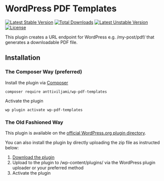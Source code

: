 # WordPress PDF Templates
[![Latest Stable Version](https://poser.pugx.org/anttiviljami/wp-pdf-templates/v/stable)](https://packagist.org/packages/anttiviljami/wp-pdf-templates) [![Total Downloads](https://poser.pugx.org/anttiviljami/wp-pdf-templates/downloads)](https://packagist.org/packages/anttiviljami/wp-pdf-templates) [![Latest Unstable Version](https://poser.pugx.org/anttiviljami/wp-pdf-templates/v/unstable)](https://packagist.org/packages/anttiviljami/wp-pdf-templates) [![License](https://poser.pugx.org/anttiviljami/wp-pdf-templates/license)](https://packagist.org/packages/anttiviljami/wp-pdf-templates)

This plugin creates a URL endpoint for WordPress e.g. /my-post/pdf/ that generates a downloadable PDF file.

## Installation

### The Composer Way (preferred)

Install the plugin via [Composer](https://getcomposer.org/)
```
composer require anttiviljami/wp-pdf-templates
```

Activate the plugin
```
wp plugin activate wp-pdf-templates
```

### The Old Fashioned Way

This plugin is available on the [official WordPress.org plugin directory](https://wordpress.org/plugins/wp-pdf-templates/).

You can also install the plugin by directly uploading the zip file as instructed below:

1. [Download the plugin](https://github.com/anttiviljami/wp-pdf-templates/archive/master.zip)
2. Upload to the plugin to /wp-content/plugins/ via the WordPress plugin uploader or your preferred method
3. Activate the plugin

